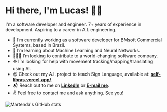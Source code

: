 # Hi there, I'm Lucas! 👋😁

I'm a software developer and engineer. 7+ years of experience in development. Aspiring to a career in A.I. engineering.

- 🔭 I’m currently working as a software developer for BMsoft Commercial Systems, based in Brazil.
- 🌱 I’m learning about Machine Learning and Neural Networks.
- 🧑‍🤝‍🧑 I’m looking to contribute to a world-changing software company.
- ⛑ I’m looking for help with movement tracking/mapping/translating using AI.
- 😉 Check out my A.I. project to teach Sign Language, available at: **[self-libras.vercel.app/](https://self-libras.vercel.app/)**.
- 📬 Reach out to me on **[LinkedIn](https://www.linkedin.com/in/lucas-martendal/)** or **[E-mail me](mailto:lucasmartendal777@gmail.com)**.
- ✌️ Feel free to contact me and ask anything. See you!

![Martenda's GitHub stats](https://github-readme-stats-xi-two-25.vercel.app/api?username=Martenda&hide=prs,issues&show=prs_merged&hide_rank=true&show_icons=true&include_all_commits=true&hide_border=true)
